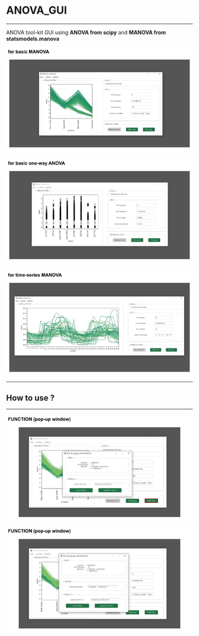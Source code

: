 # ANOVA_GUI
***
ANOVA tool-kit GUI using **ANOVA from scipy** and **MANOVA from statsmodels.manova**

<p align="center">
  <img src="https://github.com/KIM-HANJOO/ANOVA_GUI/blob/main/package/screenshots/manova.jpg" img width="700px"/>
<p/>

<p align="center">
  <img src="https://github.com/KIM-HANJOO/ANOVA_GUI/blob/main/package/screenshots/anova.jpg" img width="700px"/>
<p/>

<p align="center">
  <img src="https://github.com/KIM-HANJOO/ANOVA_GUI/blob/main/package/screenshots/time-series.jpg" img width="700px"/>
<p/>

***
  
  
## How to use ?
***
<p align="center">
  <img src="https://github.com/KIM-HANJOO/ANOVA_GUI/blob/main/package/screenshots/window_1.jpg" img width="700px"/>
<p/>

<p align="center">
  <img src="https://github.com/KIM-HANJOO/ANOVA_GUI/blob/main/package/screenshots/window_2.jpg" img width="700px"/>
<p/>
